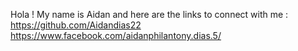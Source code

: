 Hola !
My name is Aidan
and here are the links to connect with me : 
https://github.com/Aidandias22
https://www.facebook.com/aidanphilantony.dias.5/
